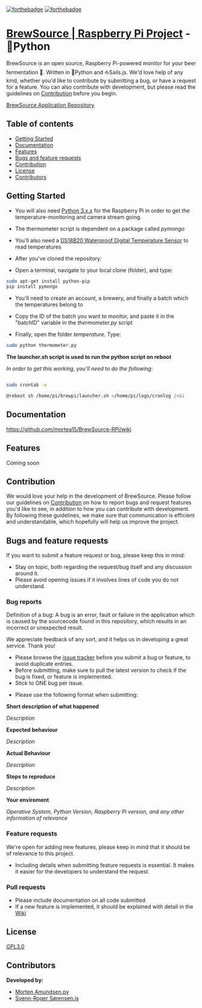 [![forthebadge](http://forthebadge.com/images/badges/made-with-python.svg)](http://forthebadge.com) [![forthebadge](http://forthebadge.com/images/badges/gluten-free.svg)](http://forthebadge.com)
# [BrewSource | Raspberry Pi Project](http://brewsource.no) - :snake:Python

BrewSource is an open source, Raspberry Pi-powered monitor for your beer fermentation :beers:. Written in :snake:Python and :sailboat:Sails.js. We'd love help of any kind, whether you'd like to contribute by submitting a bug, or have a request for a feature. You can also contribute with development, but please read the guidelines on [Contribution](#contribution) before you begin.

[BrewSource Application Repository](https://github.com/mortea15/BrewSource)

## Table of contents
- [Getting Started](#getting-started)
- [Documentation](#documentation)
- [Features](#features)
- [Bugs and feature requests](#bugs-and-feature-requests)
- [Contribution](#contribution)
- [License](#license)
- [Contributors](#contributors)

## Getting Started
- You will also need [Python 3.x.x](https://www.python.org/downloads/) for the Raspberry Pi in order to get the temperature-monitoring and camera stream going.
- The thermometer script is dependent on a package called _pymongo_
- You'll also need a [DS18B20 Waterproof Digital Temperature Sensor](https://www.adafruit.com/product/381) to read temperatures
- After you've cloned the repository:

- Open a terminal, navigate to your local clone (folder), and type:
```sh
sudo apt-get install python-pip
pip install pymongo
```

- You'll need to create an account, a brewery, and finally a batch which the temperatures belong to
- Copy the ID of the batch you want to monitor, and paste it in the "batchID" variable in the _thermometer.py_ script

- Finally, open the folder _temperature_. Type:
```sh
sudo python thermometer.py
```

**The launcher.sh script is used to run the python script on reboot**

_In order to get this working, you'll need to do the following:_

```sh

sudo crontab -e

@reboot sh /home/pi/brewpi/launcher.sh >/home/pi/logs/cronlog 2>&1

```

## Documentation
https://github.com/mortea15/BrewSource-RPi/wiki

## Features 
Coming soon

## Contribution
We would love your help in the development of BrewSource. Please follow our guidelines on [Contribution](#contribution) on how to report bugs and request features you'd like to see, in addition to how you can contribute with development.
By following these guidelines, we make sure that communication is efficient and understandable, which hopefully will help us improve the project.

## Bugs and feature requests
If you want to submit a feature request or bug, please keep this in mind:
- Stay on topic, both regarding the request/bug itself and any discussion around it.
- Please avoid opening issues if it involves lines of code you do not understand.

### Bug reports
Definition of a bug:
A bug is an error, fault or failure in the application which is caused by the sourcecode found in this repository, which results in an incorrect or unexpected result.

We appreciate feedback of any sort, and it helps us in developing a great service. Thank you!
- Please browse the [issue tracker](https://github.com/mortea15/BrewSource-RPi/issues) before you submit a bug or feature, to avoid duplicate entries.
- Before submitting, make sure to pull the latest version to check if the bug is fixed, or feature is implemented.
- Stick to ONE bug per issue.
* Please use the following format when submitting:

**Short description of what happened**

*Description*

**Expected behaviour**

*Description*

**Actual Behaviour**

*Description*

**Steps to reproduce**

*Description*

**Your enviroment**

*Operative System, Python Version, Raspberry Pi version, and any other information of relevance*

### Feature requests
We're open for adding new features, please keep in mind that it should be of relevance to this project.
- Including details when submitting feature requests is essential. It makes it easier for the developers to understand the request.

### Pull requests 
- Please include documentation on all code submitted
- If a new feature is implemented, it should be explained with detail in the [Wiki](https://github.com/mortea15/BrewSource-RPi/wiki)

## License
[GPL3.0](https://github.com/mortea15/BrewSource-RPi/blob/master/LICENSE)

## Contributors
**Developed by:**
- [Morten Amundsen.py](https://github.com/mortea15/)
- [Svenn-Roger Sørensen.js](https://github.com/tjodalv2k)
